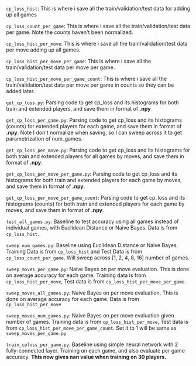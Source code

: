 `cp_loss_hist`: This is where i save all the train/validation/test data for adding up all games

`cp_loss_count_per_game`: This is where i save all the train/validation/test data per game. Note the counts haven't been normalized.

`cp_loss_hist_per_move`: This is where i save all the train/validation/test data per move adding up all games.

`cp_loss_hist_per_move_per_game`: This is where i save all the train/validation/test data per move per game.

`cp_loss_hist_per_move_per_game_count`: This is where i save all the train/validation/test data per move per game in counts so they can be added later.

`get_cp_loss.py`: Parsing code to get cp_loss and its histograms for both train and extended players, and save them in format of **.npy**

`get_cp_loss_per_game.py`: Parsing code to get cp_loss and its histograms (counts) for extended players for each game, and save them in format of **.npy**. Note I don't normalize when saving, so I can sweep across it to get parametrization of num_games.

`get_cp_loss_per_move.py`: Parsing code to get cp_loss and its histograms for both train and extended players for all games by moves, and save them in format of **.npy**. 

`get_cp_loss_per_move_per_game.py`: Parsing code to get cp_loss and its histograms for both train and extended players for each game by moves, and save them in format of **.npy**. 

`get_cp_loss_per_move_per_game_count`: Parsing code to get cp_loss and its histograms (counts) for both train and extended players for each game by moves, and save them in format of **.npy**. 

`test_all_games.py`: Baseline to test accuracy using all games instead of individual games, with Euclidean Distance or Naive Bayes. Data is from `cp_loss_hist`.

`sweep_num_games.py`: Baseline using Euclidean Distance or Naive Bayes. Training Data is from `cp_loss_hist` and Test Data is from `cp_loss_count_per_game`. Will sweep across [1, 2, 4, 8, 16] number of games.

`sweep_moves_per_game.py`: Naive Bayes on per move evaluation. This is done on average accuracy for each game. Training data is from `cp_loss_hist_per_move`, Test data is from `cp_loss_hist_per_move_per_game`.

`sweep_moves_all_games.py`: Naive Bayes on per move evaluation. This is done on average accuracy for each game. Data is from `cp_loss_hist_per_move`

`sweep_moves_num_games.py`: Naive Bayes on per move evaluation given number of games. Training data is from `cp_loss_hist_per_move`, Test data is from `cp_loss_hist_per_move_per_game_count`. Set it to 1 will be same as `sweep_moves_per_game.py`

`train_cploss_per_game.py`: Baseline using simple neural network with 2 fully-connected layer. Training on each game, and also evaluate per game accuracy. **This now gives nan value when training on 30 players.**
